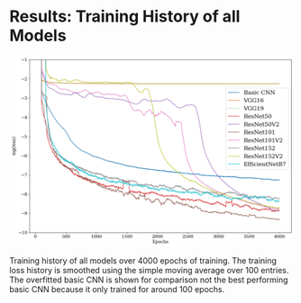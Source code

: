 # Results: Training History of all Models


<div class="grid grid-cols-1 justify-items-center">
  <img src="/images/results/results_history.png" class="max-h-85 shadow-xl" />
<p class="text-sm text-gray-500 max-w-180"> 
Training history of all models over 4000 epochs of training. The training loss history is smoothed using the simple moving average over 100 entries. The overfitted basic CNN is shown for comparison not the best performing basic CNN because it only trained for around 100 epochs.

</p>
</div>
